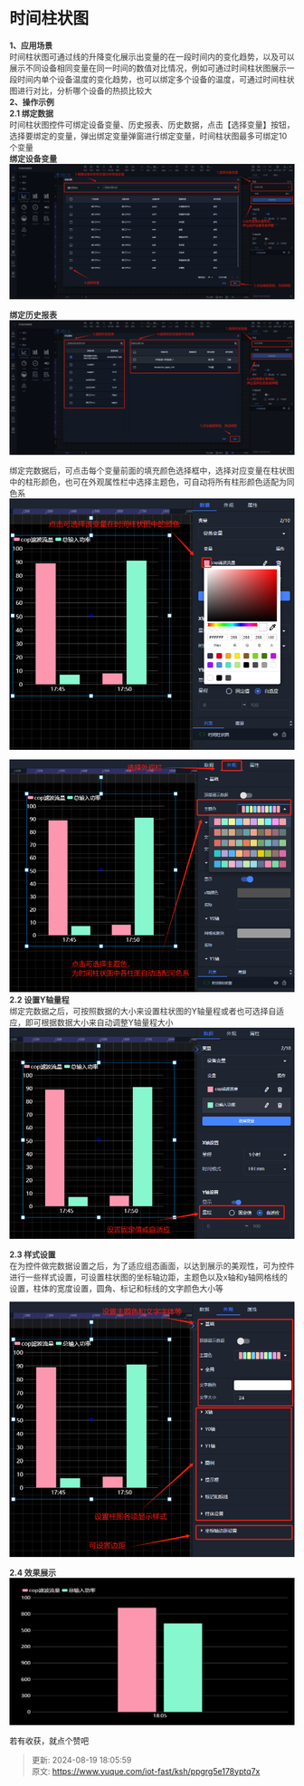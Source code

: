 # 时间柱状图

**<font style="color:rgb(51, 51, 51);">1、应用场景</font>**  
<font style="color:rgb(51, 51, 51);">时间柱状图可通过线的升降变化展示出变量的在一段时间内的变化趋势，以及可以展示不同设备相同变量在同一时间的数值对比情况，例如可通过时间柱状图展示一段时间内单个设备温度的变化趋势，也可以绑定多个设备的温度，可通过时间柱状图进行对比，分析哪个设备的热损比较大</font>  
**<font style="color:rgb(51, 51, 51);">2、操作示例</font>**  
**<font style="color:rgb(51, 51, 51);">2.1 绑定数据</font>**  
<font style="color:rgb(51, 51, 51);">时间柱状图控件可绑定设备变量、历史报表、历史数据，点击【选择变量】按钮，选择要绑定的变量，弹出绑定变量弹窗进行绑定变量，时间柱状图最多可绑定10个变量</font>  
**<font style="color:rgb(51, 51, 51);">绑定设备变量</font>**  
![1723625830297-ef57b63a-7fb6-4490-ab9e-efc6133b8dc3.png](./img/pJGiY4jLhCShKU8w/1723625830297-ef57b63a-7fb6-4490-ab9e-efc6133b8dc3-406721.png)

**<font style="color:rgb(51, 51, 51);">绑定历史报表</font>**  
![1723626020839-63d31837-34fa-4c92-a6ca-150b68b6394d.png](./img/pJGiY4jLhCShKU8w/1723626020839-63d31837-34fa-4c92-a6ca-150b68b6394d-463475.png)

<font style="color:rgb(51, 51, 51);">绑定完数据后，可点击每个变量前面的填充颜色选择框中，选择对应变量在柱状图中的柱形颜色，也可在外观属性栏中选择主题色，可自动将所有柱形颜色适配为同色系</font>  
![1724061478049-10e2d247-b551-44e0-af5d-d5088fb1586c.png](./img/pJGiY4jLhCShKU8w/1724061478049-10e2d247-b551-44e0-af5d-d5088fb1586c-973686.png)

![1724061619363-7a217907-b2bb-4690-8ad4-f9bed980e101.png](./img/pJGiY4jLhCShKU8w/1724061619363-7a217907-b2bb-4690-8ad4-f9bed980e101-829567.png)  
**<font style="color:rgb(51, 51, 51);">2.2 设置Y轴量程</font>**  
<font style="color:rgb(51, 51, 51);">绑定完数据之后，可按照数据的大小来设置柱状图的Y轴量程或者也可选择自适应，即可根据数据大小来自动调整Y轴量程大小</font>  
![1724061698974-ed8dddbd-09a3-4041-838d-a561842bf561.png](./img/pJGiY4jLhCShKU8w/1724061698974-ed8dddbd-09a3-4041-838d-a561842bf561-691116.png)

  
**<font style="color:rgb(51, 51, 51);">2.3 样式设置</font>**  
<font style="color:rgb(51, 51, 51);">在为控件做完数据设置之后，为了适应组态画面，以达到展示的美观性，可为控件进行一些样式设置，可设置柱状图的坐标轴边距，主题色以及x轴和y轴网格线的设置，柱体的宽度设置，圆角、标记和标线的文字颜色大小等</font>

![1724061855527-59032dac-6179-4ef0-9053-1c1a189db0eb.png](./img/pJGiY4jLhCShKU8w/1724061855527-59032dac-6179-4ef0-9053-1c1a189db0eb-055081.png)

  
**<font style="color:rgb(51, 51, 51);">2.4 效果展示</font>**  
![1724061922504-f41a4a1b-f18a-4190-80c3-3bf72bf73244.png](./img/pJGiY4jLhCShKU8w/1724061922504-f41a4a1b-f18a-4190-80c3-3bf72bf73244-549772.png)

  


若有收获，就点个赞吧

  
 



> 更新: 2024-08-19 18:05:59  
> 原文: <https://www.yuque.com/iot-fast/ksh/ppgrg5e178yptq7x>
